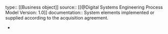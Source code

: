 type:: [[Business object]]
source:: [[@Digital Systems Engineering Process Model Version: 1.0]]
documentation:: System elements implemented or supplied according to the acquisition agreement.

-